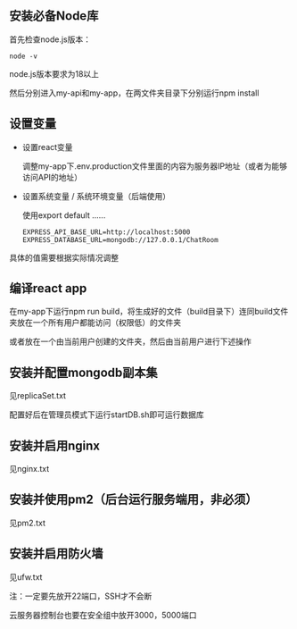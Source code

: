 ## 安装必备Node库

首先检查node.js版本：

```
node -v
```

node.js版本要求为18以上

然后分别进入my-api和my-app，在两文件夹目录下分别运行npm install


## 设置变量

- 设置react变量

  调整my-app下.env.production文件里面的内容为服务器IP地址（或者为能够访问API的地址）

- 设置系统变量 / 系统环境变量（后端使用）

  使用export default ...... 

  ```
  EXPRESS_API_BASE_URL=http://localhost:5000
  EXPRESS_DATABASE_URL=mongodb://127.0.0.1/ChatRoom
  ```

具体的值需要根据实际情况调整


## 编译react app

在my-app下运行npm run build，将生成好的文件（build目录下）连同build文件夹放在一个所有用户都能访问（权限低）的文件夹

或者放在一个由当前用户创建的文件夹，然后由当前用户进行下述操作


## 安装并配置mongodb副本集

见replicaSet.txt

配置好后在管理员模式下运行startDB.sh即可运行数据库


## 安装并启用nginx

见nginx.txt


## 安装并使用pm2（后台运行服务端用，非必须）

见pm2.txt


## 安装并启用防火墙

见ufw.txt

注：一定要先放开22端口，SSH才不会断

云服务器控制台也要在安全组中放开3000，5000端口


